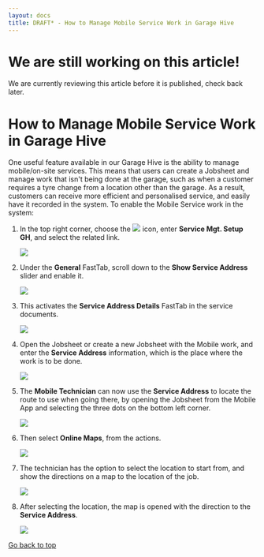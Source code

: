 ```yaml
---
layout: docs
title: DRAFT* - How to Manage Mobile Service Work in Garage Hive
---
```


<a name="top"></a>

# We are still working on this article!
We are currently reviewing this article before it is published, check back later.

# How to Manage Mobile Service Work in Garage Hive
One useful feature available in our Garage Hive is the ability to manage mobile/on-site services. This means that users can create a Jobsheet and manage work that isn't being done at the garage, such as when a customer requires a tyre change from a location other than the garage. As a result, customers can receive more efficient and personalised service, and easily have it recorded in the system. To enable the Mobile Service work in the system:
1. In the top right corner, choose the ![](media/search_icon.png) icon, enter **Service Mgt. Setup GH**, and select the related link.

   ![](media/garagehive-mobile-service1.png)

2. Under the **General** FastTab, scroll down to the **Show Service Address** slider and enable it.

   ![](media/garagehive-mobile-service2.png)

3. This activates the **Service Address Details** FastTab in the service documents.

   ![](media/garagehive-mobile-service3.png)

4. Open the Jobsheet or create a new Jobsheet with the Mobile work, and enter the **Service Address** information, which is the place where the work is to be done.

   ![](media/garagehive-mobile-service4.png)

5. The **Mobile Technician** can now use the **Service Address** to locate the route to use when going there, by opening the Jobsheet from the Mobile App and selecting the three dots on the bottom left corner.

   ![](media/garagehive-mobile-service5.png)

6. Then select **Online Maps**, from the actions.

   ![](media/garagehive-mobile-service6.png)

7. The technician has the option to select the location to start from, and show the directions on a map to the location of the job.

   ![](media/garagehive-mobile-service7.png)

8. After selecting the location, the map is opened with the direction to the **Service Address**.

   ![](media/garagehive-mobile-service8.png)


[Go back to top](#top)
